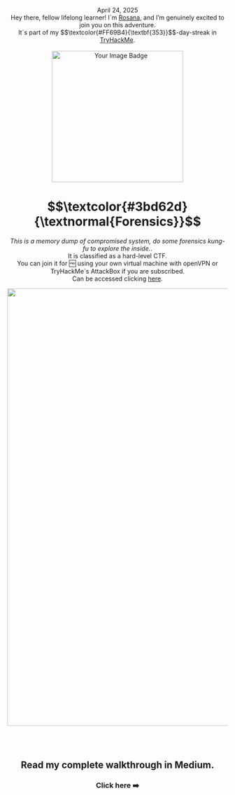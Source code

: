 <p align="center">April 24, 2025<br>
Hey there, fellow lifelong learner! I´m <a href="https://www.linkedin.com/in/rosanafssantos/">Rosana</a>, and I’m genuinely excited to join you on this adventure.<br>
It´s part of my $$\textcolor{#FF69B4}{\textbf{353}}$$-day-streak in  <a href="https://tryhackme.com">TryHackMe</a>.<br><br>
<img width="300px" src="https://github.com/user-attachments/assets/48301ca0-e413-42e6-ab08-0449fbc083c9" alt="Your Image Badge"><br></p>
<h1 align="center"> $$\textcolor{#3bd62d}{\textnormal{Forensics}}$$</h1>
<p align="center"><em>This is a memory dump of compromised system, do some forensics kung-fu to explore the inside.</em>.<br>
It is classified as a hard-level CTF.<br>
You can join it for 🆓 using your own virtual machine with openVPN or TryHackMe´s AttackBox if you are subscribed.<br>
Can be accessed clicking  <a href="https://tryhackme.com/room/forensics">here</a>.</p>


<p align="center"> <img width="1000px" src="https://github.com/user-attachments/assets/fa02ce72-9ab6-4b7e-8da1-c734ffb2f2bd"> </p>

<br>
<br>


<h2 align="center">Read my complete walkthrough in Medium.</h2>
<h3 align="center"> Click here ➡️  <a href="https://medium.com/@RosanaFS/forensics-tryhackme-walkthrough-dfir-360-points-822b5be5222c"</a></h3>

